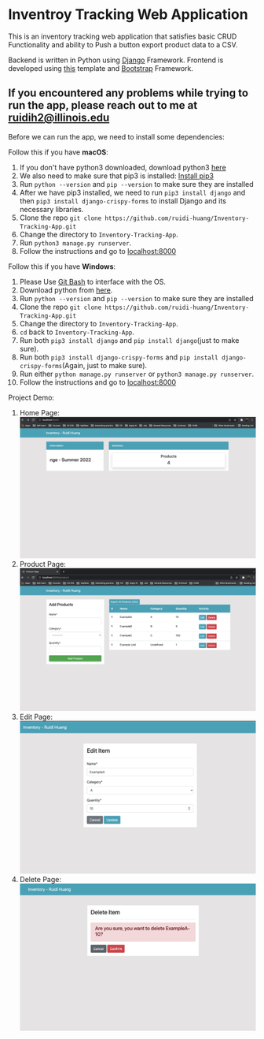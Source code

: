 # Inventroy Tracking Web Application

This is an inventory tracking web application that satisfies basic CRUD Functionality and ability to Push a button export product data to a CSV.  

Backend is written in Python using [Django](https://www.djangoproject.com/) Framework. Frontend is developed using [this](https://github.com/KenBroTech/Bootstrap-Dashboard-Interface-Design) template and [Bootstrap](https://getbootstrap.com/docs/4.6/getting-started/theming/) Framework.  

## If you encountered any problems while trying to run the app, please reach out to me at [ruidih2@illinois.edu](mailto:ruidih2@illinois.edu)

Before we can run the app, we need to install some dependencies:  

Follow this if you have **macOS**:
1. If you don't have python3 downloaded, download python3 [here](https://www.python.org/downloads/)
2. We also need to make sure that pip3 is installed: [Install pip3](https://pip.pypa.io/en/stable/installation/)
3. Run `python --version` and `pip --version` to make sure they are installed
4. After we have pip3 installed, we need to run `pip3 install django` and then `pip3 install django-crispy-forms` to install Django and its necessary libraries.
5. Clone the repo `git clone https://github.com/ruidi-huang/Inventory-Tracking-App.git`
6. Change the directory to `Inventory-Tracking-App`.
7. Run `python3 manage.py runserver`.
8. Follow the instructions and go to [localhost:8000](http://localhost:8000/)

Follow this if you have **Windows**:  

1. Please Use [Git Bash](https://git-scm.com/downloads) to interface with the OS.
2. Download python from [here](https://www.python.org/downloads/).
3. Run `python --version` and `pip --version` to make sure they are installed
4. Clone the repo `git clone https://github.com/ruidi-huang/Inventory-Tracking-App.git`
5. Change the directory to `Inventory-Tracking-App`.
8. `cd` back to `Inventory-Tracking-App`.
9. Run both `pip3 install django` and `pip install django`(just to make sure).
12. Run both `pip3 install django-crispy-forms` and `pip install django-crispy-forms`(Again, just to make sure).
13. Run either `python manage.py runserver` or `python3 manage.py runserver`.
14. Follow the instructions and go to [localhost:8000](http://localhost:8000/)



Project Demo:
1. Home Page:  
![home page](Demo_1.png)  
2. Product Page:  
![product page](Demo_2.png)  
3. Edit Page:  
![edit page](Demo_3.png)  
4. Delete Page:  
![delete page](Demo_4.png)
